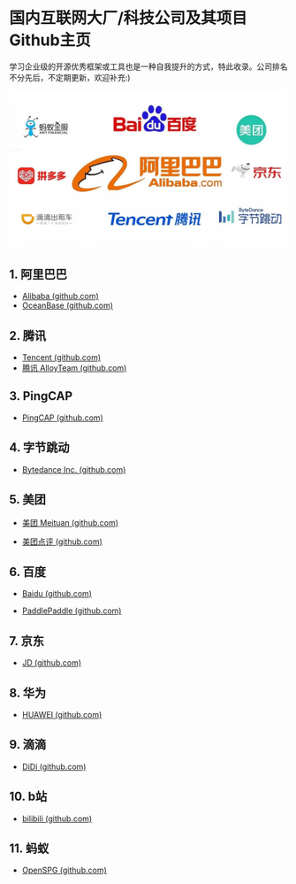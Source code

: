 # 国内互联网大厂/科技公司及其项目Github主页

学习企业级的开源优秀框架或工具也是一种自我提升的方式，特此收录。公司排名不分先后，不定期更新，欢迎补充:)

![](assets/logo.jpg)

## 1. 阿里巴巴

- [Alibaba (github.com)](https://github.com/alibaba)
- [OceanBase (github.com)](https://github.com/oceanbase)

## 2. 腾讯

- [Tencent (github.com)](https://github.com/Tencent)
- [腾讯 AlloyTeam (github.com)](https://github.com/AlloyTeam)

## 3. PingCAP

- [PingCAP (github.com)](https://github.com/pingcap)

## 4. 字节跳动

- [Bytedance Inc. (github.com)](https://github.com/bytedance)

## 5. 美团

- [美团 Meituan (github.com)](https://github.com/meituan)

- [美团点评 (github.com)](https://github.com/Meituan-Dianping)

## 6. 百度

- [Baidu (github.com)](https://github.com/baidu)

- [PaddlePaddle (github.com)](https://github.com/PaddlePaddle)

## 7. 京东

- [JD (github.com)](https://github.com/jd-opensource)

## 8. 华为

- [HUAWEI (github.com)](https://github.com/Huawei)

## 9. 滴滴

- [DiDi (github.com)](https://github.com/didi)

## 10. b站

- [bilibili (github.com)](https://github.com/bilibili)

## 11. 蚂蚁

- [OpenSPG (github.com)](https://github.com/OpenSPG/openspg)